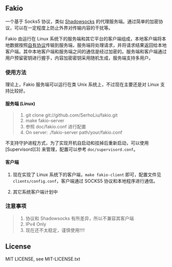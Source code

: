 ## Fakio

一个基于 Socks5 协议，类似 [Shadowsocks][1] 的代理服务端。通过简单的加密协议，可以在一定程度上防止外界对传输内容的干扰等。

Fakio 由运行在 Linux 系统下的服务端和其它平台的客户端组成，本地客户端将本地数据按照[自有协议][2]传输到服务端，服务端将处理请求，并将请求结果返回给本地客户端。其中本地客户端和服务端之间的通信是经过加密的。服务端和客户端通过用户预留密钥进行握手，内容加密密钥采用随机生成，服务端支持多用户。

### 使用方法

理论上，Fakio 服务端可以运行在类 Unix 系统上，不过现在主要还是对 Linux 支持比较好。

#### 服务端 (Linux)

> 1. git clone git://github.com/SerhoLiu/fakio.git
> 2. make fakio-server
> 3. 参照 doc/fakio.conf 进行配置
> 4. On server: ./fakio-server path/your/fakio.conf

不支持守护进程方式，为了实现开机自启动和挂掉后重新启动，可以使用 [Supervisord][3] 来管理，配置可以参考 `doc/supervisord.conf`。

#### 客户端

1. 现在实现了 Linux 系统下的客户端，`make fakio-client` 即可，配置文件见 `clients/config.conf`，客户端通过 SOCKS5 协议和本地程序进行通信。

2. 其它系统客户端计划中

### 注意事项
> 1. 协议和 Shadowsocks 有所差异，所以不兼容其客户端
> 2. IPv4 Only
> 3. 现在还不太稳定，谨慎使用!!!!


## License

MIT LICENSE, see MIT-LICENSE.txt

[1]: https://github.com/clowwindy/shadowsocks
[2]: http://supervisord.org/
